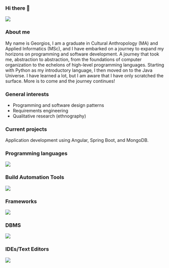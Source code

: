 ### Hi there 👋


<p>
  <a href="https://image.lexica.art/full_webp/3ccff4a8-fb6e-47e6-80a3-1e58211d7ec0">
    <img src="https://image.lexica.art/full_webp/3ccff4a8-fb6e-47e6-80a3-1e58211d7ec0" />
  </a>
</p>

### About me

My name is Georgios, I am a graduate in Cultural Anthropology (MA) and Applied Informatics (MSc), and I have embarked on a journey to expand my horizons on programming and software development. A journey that took me, abstraction to abstraction, from the foundations of computer organization to the echelons of high-level programming languages. Starting with Python as my introductory language, I then moved on to the Java Universe. I have learned a lot, but I am aware that I have only scratched the surface. More is to come and the journey continues!

### General interests

* Programming and software design patterns
* Requirements engineering
* Qualitative research (ethnography)

### Current projects

Application development using Angular, Spring Boot, and MongoDB.

### Programming languages

<p>
  <a href="https://skillicons.dev">
    <img src="https://skillicons.dev/icons?i=java,javascript,python&theme=light" />
  </a>
</p>

### Build Automation Tools

<p>
  <a href="https://skillicons.dev">
    <img src="https://skillicons.dev/icons?i=gradle,maven&theme=light" />
  </a>
</p>

### Frameworks

<p>
  <a href="https://skillicons.dev">
    <img src="https://skillicons.dev/icons?i=spring,bootstrap,angular&theme=light" />
  </a>
</p>

### DBMS

<p>
  <a href="https://skillicons.dev">
    <img src="https://skillicons.dev/icons?i=mysql,mongo&theme=light" />
  </a>
</p>

### IDEs/Text Editors

<p>
  <a href="https://skillicons.dev">
    <img src="https://skillicons.dev/icons?i=idea,eclipse,vscode&theme=light" />
  </a>
</p>
